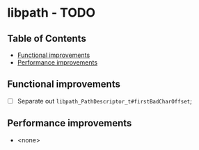 # libpath - TODO <!-- omit in toc -->


## Table of Contents <!-- omit in toc -->

- [Functional improvements](#functional-improvements)
- [Performance improvements](#performance-improvements)


## Functional improvements

* [ ] Separate out `libpath_PathDescriptor_t#firstBadCharOffset`;


## Performance improvements

* \<none>


<!-- ########################### end of file ########################### -->

